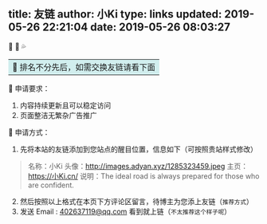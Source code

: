 title: 友链
author: 小Ki
type: links
updated: 2019-05-26 22:21:04
date: 2019-05-26 08:03:27
---
🐹 🥎  💦 <table><tr><td bgcolor=#D1EEEE>:love_letter: 排名不分先后，如需交换友链请看下面</td></tr></table>

🐣 申请要求：
  1. 内容持续更新且可以稳定访问
  2. 页面整洁无繁杂广告推广

🍊 申请方式：
  1. 先将本站的友链添加到您站点的醒目位置，信息如下（可按照贵站样式修改）
  > 名称：小Ki
  > 头像：http://images.adyan.xyz/1285323459.jpeg
  > 主页：https://小Ki.cn/
  > 说明：The ideal road is always prepared for those who are confident. 

  2. 然后按照以上格式在本页下方评论区留言，待博主为您添上友链（`推荐方式`）
  3. 发送 Email :   <a target="_blank" href="http://mail.qq.com/cgi-bin/qm_share?t=qm_mailme&email=waCtrbSzpPH58-KBp665rKCore_irqw" style="text-decoration:none;">402637119@qq.com</a>
看到就上链（`不太推荐这个样子呢`）
